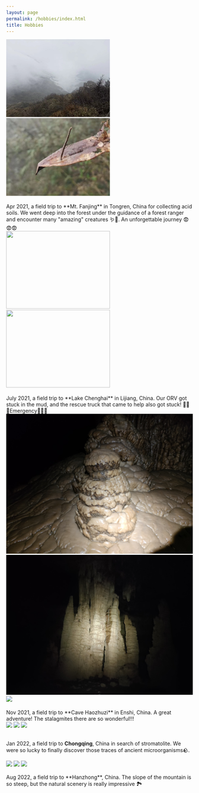 ```yaml
---
layout: page
permalink: /hobbies/index.html
title: Hobbies
---
```


<div class="second">
<img src="/images/work/FJS.jpg" width="280" height="210">
<img src="/images/work/FJS1.jpg" width="280" height="210">

</div>
<br>
Apr 2021, a field trip to **Mt. Fanjing** in Tongren, China for collecting acid soils.  We went deep into the forest under the guidance of a forest ranger and encounter many "amazing" creatures 🪱🐍. An unforgettable journey 😨😨😨<br>


<div class="second">
<img src="/images/work/ch.jpg" width="280" height="210">
<img src="/images/work/chtrack.jpg" width="280" height="210">
</div>
<br>
July 2021, a field trip to **Lake Chenghai** in Lijiang, China. Our ORV got stuck in the mud, and the rescue truck that came to help also got stuck! 🚨🚨🚨Emergency🚨🚨🚨
<br>

<div class="third">
<img src="/images/work/hzzd.jpg" >
<img src="/images/work/hzzd1.jpg" >
<img src="/images/work/hzzd2.jpg" >

</div>
<br>Nov 2021, a field trip to **Cave Haozhuzi** in Enshi, China. A great adventure! The stalagmites there are so wonderful!!!
<br>

<div class="third">
<img src="/images/work/cq.jpg">
<img src="/images/work/cq1.jpg">
<img src="/images/work/cq2.jpg">

</div>

<br>Jan 2022, a field trip to **Chongqing**, China in search of stromatolite. We were so lucky to finally discover those traces of ancient microorganisms🪨. 
<br>

<div class="third">
<img src="/images/work/hz.jpg">
<img src="/images/work/hz2.jpg">
<img src="/images/work/hz3.jpg">

</div>
<br>Aug 2022, a field trip to **Hanzhong**, China. The slope of the mountain is so steep, but the natural scenery is really impressive 🏞︎ 
